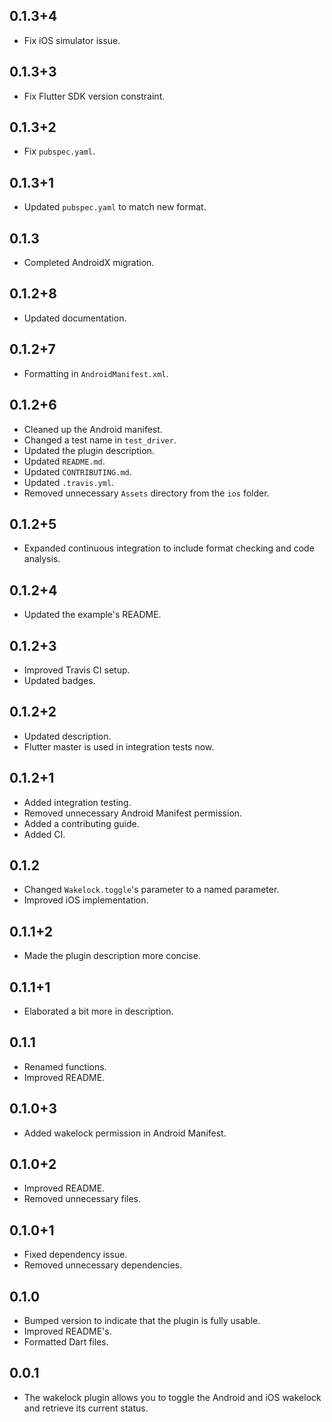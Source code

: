 ## 0.1.3+4

* Fix iOS simulator issue.

## 0.1.3+3

* Fix Flutter SDK version constraint.

## 0.1.3+2

* Fix `pubspec.yaml`.

## 0.1.3+1

* Updated `pubspec.yaml` to match new format.

## 0.1.3

* Completed AndroidX migration.

## 0.1.2+8

* Updated documentation.

## 0.1.2+7

* Formatting in `AndroidManifest.xml`.

## 0.1.2+6

* Cleaned up the Android manifest.
* Changed a test name in `test_driver`.
* Updated the plugin description.
* Updated `README.md`.
* Updated `CONTRIBUTING.md`.
* Updated `.travis.yml`.
* Removed unnecessary `Assets` directory from the `ios` folder.

## 0.1.2+5

* Expanded continuous integration to include format checking and code analysis.

## 0.1.2+4

* Updated the example's README.

## 0.1.2+3

* Improved Travis CI setup.
* Updated badges.

## 0.1.2+2

* Updated description.
* Flutter master is used in integration tests now.

## 0.1.2+1

* Added integration testing.
* Removed unnecessary Android Manifest permission.
* Added a contributing guide.
* Added CI.

## 0.1.2

* Changed `Wakelock.toggle`'s parameter to a named parameter.
* Improved iOS implementation.

## 0.1.1+2

* Made the plugin description more concise.

## 0.1.1+1

* Elaborated a bit more in description.

## 0.1.1

* Renamed functions.
* Improved README.

## 0.1.0+3

* Added wakelock permission in Android Manifest.

## 0.1.0+2

* Improved README.
* Removed unnecessary files.

## 0.1.0+1

* Fixed dependency issue.
* Removed unnecessary dependencies.

## 0.1.0

* Bumped version to indicate that the plugin is fully usable.
* Improved README's.
* Formatted Dart files.

## 0.0.1

* The wakelock plugin allows you to toggle the Android and iOS wakelock
  and retrieve its current status.
